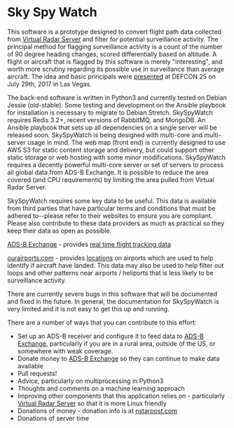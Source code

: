 # Sky Spy Watch

This software is a prototype designed to convert flight path data collected from [Virtual Radar Server](https://github.com/vradarserver/vrs) and filter for potential surveillance activity. The principal method for flagging surveillance activity is a count of the number of 90 degree heading changes, scored differentially based on altitude. A flight or aircraft that is flagged by this software is merely "interesting", and worth more scrutiny regarding its possible use in surveillance than average aircraft. The idea and basic principals were [presented](https://www.nstarpost.com/news/defcon-25-spies-in-the-skies/) at DEFCON 25 on July 29th, 2017 in Las Vegas.

The back-end software is written in Python3 and currently tested on Debian Jessie (old-stable). Some testing and development on the Ansible playbook for installation is necessary to migrate to Debian Stretch. SkySpyWatch requires Redis 3.2+, recent versions of RabbitMQ, and MongoDB. An Ansible playbook that sets up all dependencies on a single server will be released soon. SkySpyWatch is being designed with multi-core and multi-server usage in mind. The web map (front end) is currently designed to use AWS S3 for static content storage and delivery, but could support other static storage or web hosting with some minor modifications. SkySpyWatch requires a decently powerful multi-core server or set of servers to process all global data from ADS-B Exchange. It is possible to reduce the area covered (and CPU requirements) by limiting the area pulled from Virtual Radar Server.

SkySpyWatch requires some key data to be useful. This data is available from third parties that have particular terms and conditions that must be adhered to--please refer to their websites to ensure you are compliant. Please also contribute to these data providers as much as practical so they keep their data as open as possible.

[ADS-B Exchange](https://www.adsbexchange.com "ADS-B Exchange") - provides [real time flight tracking data](https://www.adsbexchange.com/data/)

[ourairports.com](http://ourairports.com) - provides [locations](http://ourairports.com/data/) on airports which are used to help identify if aircraft have landed. This data may also be used to help filter out loops and other patterns near airports / heliports that is less likely to be surveillance activity.

There are currently severe bugs in this software that will be documented and fixed in the future. In general, the documentation for SkySpyWatch is very limited and it is not easy to get this up and running.

There are a number of ways that you can contribute to this effort:
- Set up an ADS-B receiver and configure it to feed data to [ADS-B Exchange](https://www.adsbexchange.com), particularly if you are in a rural area, outside of the US, or somewhere with weak coverage.
- Donate money to [ADS-B Exchange](https://www.adsbexchange.com/donate/) so they can continue to make data available
- Pull requests!
- Advice, particularly on multiprocessing in Python3
- Thoughts and comments on a machine learning approach
- Improving other components that this application relies on - particularly [Virtual Radar Server](https://github.com/vradarserver/vrs) so that it is more Linux friendly
- Donations of money - donation info is at [nstarpost.com](https://www.nstarpost.com/support-nsp/)
- Donations of server time
